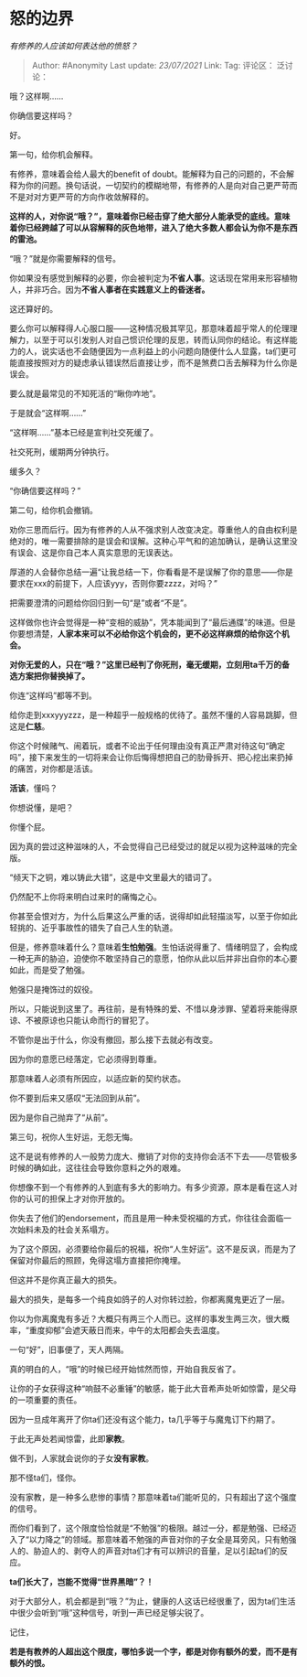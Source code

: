 # 怒的边界
*有修养的人应该如何表达他的愤怒？*

> Author: #Anonymity
> Last update: *23/07/2021*
> Link:
> Tag:
> 评论区：
> 泛讨论：

哦？这样啊……

你确信要这样吗？

好。

第一句，给你机会解释。

有修养，意味着会给人最大的benefit of doubt。能解释为自己的问题的，不会解释为你的问题。换句话说，一切契约的模糊地带，有修养的人是向对自己更严苛而不是对对方更严苛的方向作收敛解释的。

**这样的人，对你说“哦？”，意味着你已经击穿了绝大部分人能承受的底线。意味着你已经跨越了可以从容解释的灰色地带，进入了绝大多数人都会认为你不是东西的雷池。**

“哦？”就是你需要解释的信号。

你如果没有感觉到解释的必要，你会被判定为**不省人事**。这话现在常用来形容植物人，并非巧合。因为**不省人事者在实践意义上的昏迷者。**

这还算好的。

要么你可以解释得人心服口服——这种情况极其罕见，那意味着超乎常人的伦理理解力，以至于可以引发别人对自己惯识伦理的反思，转而认同你的结论。有这样能力的人，说实话也不会随便因为一点利益上的小问题向随便什么人显露，ta们更可能直接按照对方的疑虑承认错误然后直接让步，而不是煞费口舌去解释为什么你是误会。

要么就是最常见的不知死活的“瞅你咋地”。

于是就会“这样啊……”

“这样啊……”基本已经是宣判社交死缓了。

社交死刑，缓期两分钟执行。

缓多久？

“你确信要这样吗？”

第二句，给你机会撤销。

劝你三思而后行。因为有修养的人从不强求别人改变决定。尊重他人的自由权利是绝对的，唯一需要排除的是误会和误解。这种心平气和的追加确认，是确认这里没有误会、这是你自己本人真实意思的无误表达。

厚道的人会替你总结一遍“让我总结一下，你看看是不是误解了你的意思——你是要求在xxx的前提下，人应该yyy，否则你要zzzz，对吗？”

把需要澄清的问题给你回归到一句“是”或者“不是”。

这样做你也许会觉得是一种“变相的威胁”，凭本能闻到了“最后通牒”的味道。但是你要想清楚，**人家本来可以不必给你这个机会的，更不必这样麻烦的给你这个机会。**

**对你无爱的人，只在“哦？”这里已经判了你死刑，毫无缓期，立刻用ta千万的备选方案把你替换掉了。**

你连“这样吗”都等不到。

给你走到xxxyyyzzz，是一种超乎一般规格的优待了。虽然不懂的人容易跳脚，但这是**仁慈**。

你这个时候赌气、闹着玩，或者不论出于任何理由没有真正严肃对待这句“确定吗”，接下来发生的一切将来会让你后悔得想把自己的肋骨拆开、把心挖出来扔掉的痛苦，对你都是活该。

**活该**，懂吗？

你想说懂，是吧？

你懂个屁。

因为真的尝过这种滋味的人，不会觉得自己已经受过的就足以视为这种滋味的完全版。

“倾天下之铜，难以铸此大错”，这是中文里最大的错词了。

仍然配不上你将来明白过来时的痛悔之心。

你甚至会恨对方，为什么后果这么严重的话，说得却如此轻描淡写，以至于你如此轻挑的、近乎事故性的错失了自己人生的轨道。

但是，修养意味着什么？意味着**生怕勉强**。生怕话说得重了、情绪明显了，会构成一种无声的胁迫，迫使你不敢坚持自己的意愿，怕你从此以后并非出自你的本心要如此，而是受了勉强。

勉强只是掩饰过的奴役。

所以，只能说到这里了。再往前，是有特殊的爱、不惜以身涉罪、望着将来能得原谅、不被原谅也只能认命而行的冒犯了。

不管你是出于什么，你没有撤回，那么接下去就必有改变。

因为你的意愿已经落定，它必须得到尊重。

那意味着人必须有所因应，以适应新的契约状态。

你不要到后来又感叹“无法回到从前”。

因为是你自己抛弃了“从前”。

第三句，祝你人生好运，无怨无悔。

这不是说有修养的人一般势力庞大、撤销了对你的支持你会活不下去——尽管极多时候的确如此，这往往会导致你意料之外的艰难。

你想像不到一个有修养的人到底有多大的影响力。有多少资源，原本是看在这人对你的认可的担保上才对你开放的。

你失去了他们的endorsement，而且是用一种未受祝福的方式，你往往会面临一次始料未及的社会关系塌方。

为了这个原因，必须要给你最后的祝福，祝你“人生好运”。这不是反讽，而是为了保留对你最后的照顾，免得这塌方直接把你掩埋。

但这并不是你真正最大的损失。

最大的损失，是每多一个纯良如鸽子的人对你转过脸，你都离魔鬼更近了一层。

你以为你离魔鬼有多近？大概只有两三个人而已。这样的事发生两三次，很大概率，“重度抑郁”会遮天蔽日而来，中午的太阳都会失去温度。

一句“好”，旧事便了，天人两隔。

真的明白的人，“哦”的时候已经开始怵然而惊，开始自我反省了。

让你的子女获得这种“响鼓不必重锤”的敏感，能于此大音希声处听如惊雷，是父母的一项重要的责任。

因为一旦成年离开了你ta们还没有这个能力，ta几乎等于与魔鬼订下约期了。

于此无声处若闻惊雷，此即**家教**。

做不到，人家就会说你的子女**没有家教**。

那不怪ta们，怪你。

没有家教，是一种多么悲惨的事情？那意味着ta们能听见的，只有超出了这个强度的信号。

而你们看到了，这个限度恰恰就是“不勉强”的极限。越过一分，都是勉强、已经迈入了“以力降之”的领域。那意味着不勉强的声音对你的子女全是耳旁风，只有勉强人的、胁迫人的、剥夺人的声音对ta们才有可以辨识的音量，足以引起ta们的反应。

**ta们长大了，岂能不觉得“世界黑暗”？！**

对于大部分人，机会都是到“哦？”为止，健康的人这话已经很重了，因为ta们生活中很少会听到“哦”这种信号，听到一声已经足够尖锐了。

记住，

**若是有教养的人超出这个限度，哪怕多说一个字，都是对你有额外的爱，而不是有额外的恨。**

